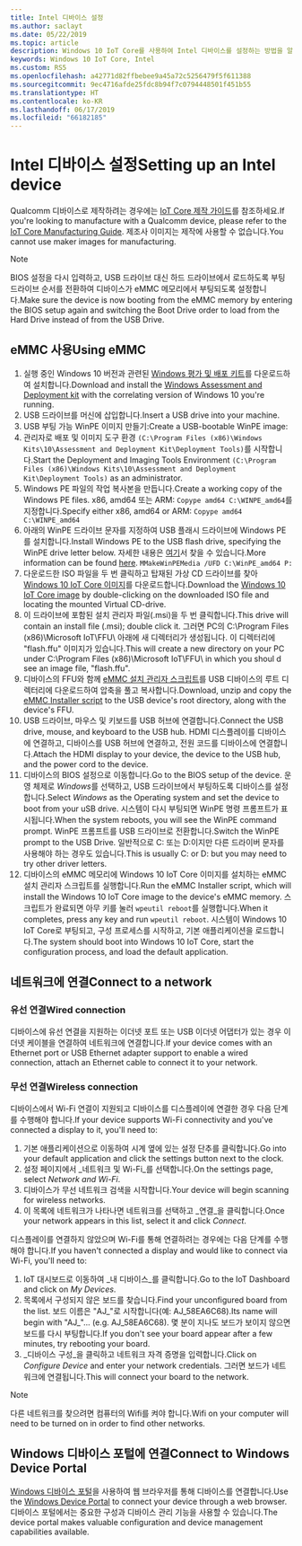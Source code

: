 ```yaml
---
title: Intel 디바이스 설정
ms.author: saclayt
ms.date: 05/22/2019
ms.topic: article
description: Windows 10 IoT Core를 사용하여 Intel 디바이스를 설정하는 방법을 알아봅니다.
keywords: Windows 10 IoT Core, Intel
ms.custom: RS5
ms.openlocfilehash: a42771d82ffbebee9a45a72c5256479f5f611388
ms.sourcegitcommit: 9ec4716afde25fdc8b94f7c0794448501f451b55
ms.translationtype: HT
ms.contentlocale: ko-KR
ms.lasthandoff: 06/17/2019
ms.locfileid: "66182185"
---
```

# <a name="setting-up-an-intel-device"></a><span data-ttu-id="b0ce5-104">Intel 디바이스 설정</span><span class="sxs-lookup"><span data-stu-id="b0ce5-104">Setting up an Intel device</span></span>

<span data-ttu-id="b0ce5-105">Qualcomm 디바이스로 제작하려는 경우에는 [IoT Core 제작 가이드](https://docs.microsoft.com/en-us/windows-hardware/manufacture/iot/iot-core-manufacturing-guide)를 참조하세요.</span><span class="sxs-lookup"><span data-stu-id="b0ce5-105">If you're looking to manufacture with a Qualcomm device, please refer to the [IoT Core Manufacturing Guide](https://docs.microsoft.com/en-us/windows-hardware/manufacture/iot/iot-core-manufacturing-guide).</span></span> <span data-ttu-id="b0ce5-106">제조사 이미지는 제작에 사용할 수 없습니다.</span><span class="sxs-lookup"><span data-stu-id="b0ce5-106">You cannot use maker images for manufacturing.</span></span>

> [!NOTE]
> <span data-ttu-id="b0ce5-107">BIOS 설정을 다시 입력하고, USB 드라이브 대신 하드 드라이브에서 로드하도록 부팅 드라이브 순서를 전환하여 디바이스가 eMMC 메모리에서 부팅되도록 설정합니다.</span><span class="sxs-lookup"><span data-stu-id="b0ce5-107">Make sure the device is now booting from the eMMC memory by entering the BIOS setup again and switching the Boot Drive order to load from the Hard Drive instead of from the USB Drive.</span></span>

## <a name="using-emmc"></a><span data-ttu-id="b0ce5-108">eMMC 사용</span><span class="sxs-lookup"><span data-stu-id="b0ce5-108">Using eMMC</span></span>

1. <span data-ttu-id="b0ce5-109">실행 중인 Windows 10 버전과 관련된 [Windows 평가 및 배포 키트](https://docs.microsoft.com/windows-hardware/get-started/adk-install)를 다운로드하여 설치합니다.</span><span class="sxs-lookup"><span data-stu-id="b0ce5-109">Download and install the [Windows Assessment and Deployment kit](https://docs.microsoft.com/windows-hardware/get-started/adk-install) with the correlating version of Windows 10 you're running.</span></span>
2. <span data-ttu-id="b0ce5-110">USB 드라이브를 머신에 삽입합니다.</span><span class="sxs-lookup"><span data-stu-id="b0ce5-110">Insert a USB drive into your machine.</span></span>
3. <span data-ttu-id="b0ce5-111">USB 부팅 가능 WinPE 이미지 만들기:</span><span class="sxs-lookup"><span data-stu-id="b0ce5-111">Create a USB-bootable WinPE image:</span></span>
4. <span data-ttu-id="b0ce5-112">관리자로 배포 및 이미지 도구 환경 `(C:\Program Files (x86)\Windows Kits\10\Assessment and Deployment Kit\Deployment Tools)`를 시작합니다.</span><span class="sxs-lookup"><span data-stu-id="b0ce5-112">Start the Deployment and Imaging Tools Environment `(C:\Program Files (x86)\Windows Kits\10\Assessment and Deployment Kit\Deployment Tools)` as an administrator.</span></span>
5. <span data-ttu-id="b0ce5-113">Windows PE 파일의 작업 복사본을 만듭니다.</span><span class="sxs-lookup"><span data-stu-id="b0ce5-113">Create a working copy of the Windows PE files.</span></span> <span data-ttu-id="b0ce5-114">x86, amd64 또는 ARM: `Copype amd64 C:\WINPE_amd64`를 지정합니다.</span><span class="sxs-lookup"><span data-stu-id="b0ce5-114">Specify either x86, amd64 or ARM: `Copype amd64 C:\WINPE_amd64`</span></span>
6. <span data-ttu-id="b0ce5-115">아래의 WinPE 드라이브 문자를 지정하여 USB 플래시 드라이브에 Windows PE를 설치합니다.</span><span class="sxs-lookup"><span data-stu-id="b0ce5-115">Install Windows PE to the USB flash drive, specifying the WinPE drive letter below.</span></span> <span data-ttu-id="b0ce5-116">자세한 내용은 [여기](https://docs.microsoft.com/windows-hardware/manufacture/desktop/winpe-create-usb-bootable-drive)서 찾을 수 있습니다.</span><span class="sxs-lookup"><span data-stu-id="b0ce5-116">More information can be found [here](https://docs.microsoft.com/windows-hardware/manufacture/desktop/winpe-create-usb-bootable-drive).</span></span> `MMakeWinPEMedia /UFD C:\WinPE_amd64 P:`
7. <span data-ttu-id="b0ce5-117">다운로드한 ISO 파일을 두 번 클릭하고 탑재된 가상 CD 드라이브를 찾아 [Windows 10 IoT Core 이미지](https://downloads.up-community.org/?post_type=wpdmpro&p=204&preview=true)를 다운로드합니다.</span><span class="sxs-lookup"><span data-stu-id="b0ce5-117">Download the [Windows 10 IoT Core image](https://downloads.up-community.org/?post_type=wpdmpro&p=204&preview=true) by double-clicking on the downloaded ISO file and locating the mounted Virtual CD-drive.</span></span>
8. <span data-ttu-id="b0ce5-118">이 드라이브에 포함된 설치 관리자 파일(.msi)을 두 번 클릭합니다.</span><span class="sxs-lookup"><span data-stu-id="b0ce5-118">This drive will contain an install file (.msi); double click it.</span></span> <span data-ttu-id="b0ce5-119">그러면 PC의 C:\Program Files (x86)\Microsoft IoT\FFU\ 아래에 새 디렉터리가 생성됩니다. 이 디렉터리에 "flash.ffu" 이미지가 있습니다.</span><span class="sxs-lookup"><span data-stu-id="b0ce5-119">This will create a new directory on your PC under C:\Program Files (x86)\Microsoft IoT\FFU\ in which you shoul d see an image file, "flash.ffu".</span></span>
9. <span data-ttu-id="b0ce5-120">디바이스의 FFU와 함께 [eMMC 설치 관리자 스크립트](https://github.com/ms-iot/content/blob/develop/Resources/eMMCInstaller.zip)를 USB 디바이스의 루트 디렉터리에 다운로드하여 압축을 풀고 복사합니다.</span><span class="sxs-lookup"><span data-stu-id="b0ce5-120">Download, unzip and copy the [eMMC Installer script](https://github.com/ms-iot/content/blob/develop/Resources/eMMCInstaller.zip) to the USB device's root directory, along with the device's FFU.</span></span>
10. <span data-ttu-id="b0ce5-121">USB 드라이브, 마우스 및 키보드를 USB 허브에 연결합니다.</span><span class="sxs-lookup"><span data-stu-id="b0ce5-121">Connect the USB drive, mouse, and keyboard to the USB hub.</span></span> <span data-ttu-id="b0ce5-122">HDMI 디스플레이를 디바이스에 연결하고, 디바이스를 USB 허브에 연결하고, 전원 코드를 디바이스에 연결합니다.</span><span class="sxs-lookup"><span data-stu-id="b0ce5-122">Attach the HDMI display to your device, the device to the USB hub, and the power cord to the device.</span></span>
11. <span data-ttu-id="b0ce5-123">디바이스의 BIOS 설정으로 이동합니다.</span><span class="sxs-lookup"><span data-stu-id="b0ce5-123">Go to the BIOS setup of the device.</span></span> <span data-ttu-id="b0ce5-124">운영 체제로 *Windows*를 선택하고, USB 드라이브에서 부팅하도록 디바이스를 설정합니다.</span><span class="sxs-lookup"><span data-stu-id="b0ce5-124">Select *Windows* as the Operating system and set the device to boot from your uSB drive.</span></span> <span data-ttu-id="b0ce5-125">시스템이 다시 부팅되면 WinPE 명령 프롬프트가 표시됩니다.</span><span class="sxs-lookup"><span data-stu-id="b0ce5-125">When the system reboots, you will see the WinPE command prompt.</span></span> <span data-ttu-id="b0ce5-126">WinPE 프롬프트를 USB 드라이브로 전환합니다.</span><span class="sxs-lookup"><span data-stu-id="b0ce5-126">Switch the WinPE prompt to the USB Drive.</span></span> <span data-ttu-id="b0ce5-127">일반적으로 C: 또는 D:이지만 다른 드라이버 문자를 사용해야 하는 경우도 있습니다.</span><span class="sxs-lookup"><span data-stu-id="b0ce5-127">This is usually C: or D: but you may need to try other driver letters.</span></span>
12. <span data-ttu-id="b0ce5-128">디바이스의 eMMC 메모리에 Windows 10 IoT Core 이미지를 설치하는 eMMC 설치 관리자 스크립트를 실행합니다.</span><span class="sxs-lookup"><span data-stu-id="b0ce5-128">Run the eMMC Installer script, which will install the Windows 10 IoT Core image to the device's eMMC memory.</span></span> <span data-ttu-id="b0ce5-129">스크립트가 완료되면 아무 키를 눌러 `wpeutil reboot`를 실행합니다.</span><span class="sxs-lookup"><span data-stu-id="b0ce5-129">When it completes, press any key and run `wpeutil reboot`.</span></span> <span data-ttu-id="b0ce5-130">시스템이 Windows 10 IoT Core로 부팅되고, 구성 프로세스를 시작하고, 기본 애플리케이션을 로드합니다.</span><span class="sxs-lookup"><span data-stu-id="b0ce5-130">The system should boot into Windows 10 IoT Core, start the configuration process, and load the default application.</span></span>

## <a name="connect-to-a-network"></a><span data-ttu-id="b0ce5-131">네트워크에 연결</span><span class="sxs-lookup"><span data-stu-id="b0ce5-131">Connect to a network</span></span>

### <a name="wired-connection"></a><span data-ttu-id="b0ce5-132">유선 연결</span><span class="sxs-lookup"><span data-stu-id="b0ce5-132">Wired connection</span></span>
<span data-ttu-id="b0ce5-133">디바이스에 유선 연결을 지원하는 이더넷 포트 또는 USB 이더넷 어댑터가 있는 경우 이더넷 케이블을 연결하여 네트워크에 연결합니다.</span><span class="sxs-lookup"><span data-stu-id="b0ce5-133">If your device comes with an Ethernet port or USB Ethernet adapter support to enable a wired connection, attach an Ethernet cable to connect it to your network.</span></span>

### <a name="wireless-connection"></a><span data-ttu-id="b0ce5-134">무선 연결</span><span class="sxs-lookup"><span data-stu-id="b0ce5-134">Wireless connection</span></span>
<span data-ttu-id="b0ce5-135">디바이스에서 Wi-Fi 연결이 지원되고 디바이스를 디스플레이에 연결한 경우 다음 단계를 수행해야 합니다.</span><span class="sxs-lookup"><span data-stu-id="b0ce5-135">If your device supports Wi-Fi connectivity and you've connected a display to it, you'll need to:</span></span>

1. <span data-ttu-id="b0ce5-136">기본 애플리케이션으로 이동하여 시계 옆에 있는 설정 단추를 클릭합니다.</span><span class="sxs-lookup"><span data-stu-id="b0ce5-136">Go into your default application and click the settings button next to the clock.</span></span>
2. <span data-ttu-id="b0ce5-137">설정 페이지에서 _네트워크 및 Wi-Fi_를 선택합니다.</span><span class="sxs-lookup"><span data-stu-id="b0ce5-137">On the settings page, select _Network and Wi-Fi_.</span></span>
3. <span data-ttu-id="b0ce5-138">디바이스가 무선 네트워크 검색을 시작합니다.</span><span class="sxs-lookup"><span data-stu-id="b0ce5-138">Your device will begin scanning for wireless networks.</span></span>
4. <span data-ttu-id="b0ce5-139">이 목록에 네트워크가 나타나면 네트워크를 선택하고 _연결_을 클릭합니다.</span><span class="sxs-lookup"><span data-stu-id="b0ce5-139">Once your network appears in this list, select it and click _Connect_.</span></span>

<span data-ttu-id="b0ce5-140">디스플레이를 연결하지 않았으며 Wi-Fi를 통해 연결하려는 경우에는 다음 단계를 수행해야 합니다.</span><span class="sxs-lookup"><span data-stu-id="b0ce5-140">If you haven't connected a display and would like to connect via Wi-Fi, you'll need to:</span></span>

1. <span data-ttu-id="b0ce5-141">IoT 대시보드로 이동하여 _내 디바이스_를 클릭합니다.</span><span class="sxs-lookup"><span data-stu-id="b0ce5-141">Go to the IoT Dashboard and click on _My Devices_.</span></span>
2. <span data-ttu-id="b0ce5-142">목록에서 구성되지 않은 보드를 찾습니다.</span><span class="sxs-lookup"><span data-stu-id="b0ce5-142">Find your unconfigured board from the list.</span></span> <span data-ttu-id="b0ce5-143">보드 이름은 "AJ_"로 시작합니다(예: AJ_58EA6C68).</span><span class="sxs-lookup"><span data-stu-id="b0ce5-143">Its name will begin with "AJ_"... (e.g. AJ_58EA6C68).</span></span> <span data-ttu-id="b0ce5-144">몇 분이 지나도 보드가 보이지 않으면 보드를 다시 부팅합니다.</span><span class="sxs-lookup"><span data-stu-id="b0ce5-144">If you don't see your board appear after a few minutes, try rebooting your board.</span></span>
3. <span data-ttu-id="b0ce5-145">_디바이스 구성_을 클릭하고 네트워크 자격 증명을 입력합니다.</span><span class="sxs-lookup"><span data-stu-id="b0ce5-145">Click on _Configure Device_ and enter your network credentials.</span></span> <span data-ttu-id="b0ce5-146">그러면 보드가 네트워크에 연결됩니다.</span><span class="sxs-lookup"><span data-stu-id="b0ce5-146">This will connect your board to the network.</span></span>

> [!NOTE]
> <span data-ttu-id="b0ce5-147">다른 네트워크를 찾으려면 컴퓨터의 Wifi를 켜야 합니다.</span><span class="sxs-lookup"><span data-stu-id="b0ce5-147">Wifi on your computer will need to be turned on in order to find other networks.</span></span>

## <a name="connect-to-windows-device-portal"></a><span data-ttu-id="b0ce5-148">Windows 디바이스 포털에 연결</span><span class="sxs-lookup"><span data-stu-id="b0ce5-148">Connect to Windows Device Portal</span></span>

<span data-ttu-id="b0ce5-149">[Windows 디바이스 포털](../manage-your-device/DevicePortal.md)을 사용하여 웹 브라우저를 통해 디바이스를 연결합니다.</span><span class="sxs-lookup"><span data-stu-id="b0ce5-149">Use the [Windows Device Portal](../manage-your-device/DevicePortal.md) to connect your device through a web browser.</span></span> <span data-ttu-id="b0ce5-150">디바이스 포털에서는 중요한 구성과 디바이스 관리 기능을 사용할 수 있습니다.</span><span class="sxs-lookup"><span data-stu-id="b0ce5-150">The device portal makes valuable configuration and device management capabilities available.</span></span> 


